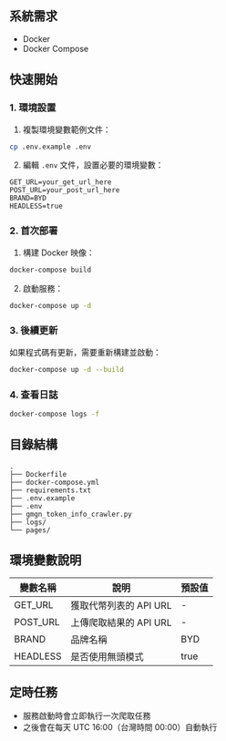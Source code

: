 ## 系統需求

- Docker
- Docker Compose

## 快速開始

### 1. 環境設置

1. 複製環境變數範例文件：
```bash
cp .env.example .env
```

2. 編輯 `.env` 文件，設置必要的環境變數：
```env
GET_URL=your_get_url_here
POST_URL=your_post_url_here
BRAND=BYD
HEADLESS=true
```

### 2. 首次部署

1. 構建 Docker 映像：
```bash
docker-compose build
```

2. 啟動服務：
```bash
docker-compose up -d
```

### 3. 後續更新

如果程式碼有更新，需要重新構建並啟動：
```bash
docker-compose up -d --build
```

### 4. 查看日誌

```bash
docker-compose logs -f
```

## 目錄結構

```
.
├── Dockerfile
├── docker-compose.yml
├── requirements.txt
├── .env.example
├── .env
├── gmgn_token_info_crawler.py
├── logs/
└── pages/
```

## 環境變數說明

| 變數名稱 | 說明 | 預設值 |
|---------|------|--------|
| GET_URL | 獲取代幣列表的 API URL | - |
| POST_URL | 上傳爬取結果的 API URL | - |
| BRAND | 品牌名稱 | BYD |
| HEADLESS | 是否使用無頭模式 | true |

## 定時任務

- 服務啟動時會立即執行一次爬取任務
- 之後會在每天 UTC 16:00（台灣時間 00:00）自動執行
